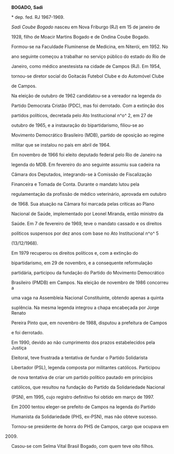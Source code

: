 **BOGADO,** **Sadi**



\* dep. fed. RJ 1967-1969.



*Sadi Coube Bogado* nasceu em Nova Friburgo (RJ) em 15 de janeiro de

1928, filho de Moacir Martins Bogado e de Ondina Coube Bogado.



Formou-se na Faculdade Fluminense de Medicina, em Niterói, em 1952. No

ano seguinte começou a trabalhar no serviço público do estado do Rio de

Janeiro, como médico anestesista na cidade de Campos (RJ). Em 1954,

tornou-se diretor social do Goitacás Futebol Clube e do Automóvel Clube

de Campos.



Na eleição de outubro de 1962 candidatou-se a vereador na legenda do

Partido Democrata Cristão (PDC), mas foi derrotado. Com a extinção dos

partidos políticos, decretada pelo Ato Institucional n^o^ 2, em 27 de

outubro de 1965, e a instauração do bipartidarismo, filiou-se ao

Movimento Democrático Brasileiro (MDB), partido de oposição ao regime

militar que se instalou no país em abril de 1964.



Em novembro de 1966 foi eleito deputado federal pelo Rio de Janeiro na

legenda do MDB. Em fevereiro do ano seguinte assumiu sua cadeira na

Câmara dos Deputados, integrando-se à Comissão de Fiscalização

Financeira e Tomada de Conta. Durante o mandato lutou pela

regulamentação da profissão de médico veterinário, aprovada em outubro

de 1968. Sua atuação na Câmara foi marcada pelas críticas ao Plano

Nacional de Saúde, implementado por Leonel Miranda, então ministro da

Saúde. Em 7 de fevereiro de 1969, teve o mandato cassado e os direitos

políticos suspensos por dez anos com base no Ato Institucional n^o^ 5

(13/12/1968).



Em 1979 recuperou os direitos políticos e, com a extinção do

bipartidarismo, em 29 de novembro, e a consequente reformulação

partidária, participou da fundação do Partido do Movimento Democrático

Brasileiro (PMDB) em Campos. Na eleição de novembro de 1986 concorreu a

uma vaga na Assembleia Nacional Constituinte, obtendo apenas a quinta

suplência. Na mesma legenda integrou a chapa encabeçada por Jorge Renato

Pereira Pinto que, em novembro de 1988, disputou a prefeitura de Campos

e foi derrotado.



Em 1990, devido ao não cumprimento dos prazos estabelecidos pela Justiça

Eleitoral, teve frustrada a tentativa de fundar o Partido Solidarista

Libertador (PSL), legenda composta por militantes católicos. Participou

de nova tentativa de criar um partido político pautado em princípios

católicos, que resultou na fundação do Partido da Solidariedade Nacional

(PSN), em 1995, cujo registro definitivo foi obtido em março de 1997.



Em 2000 tentou eleger-se prefeito de Campos na legenda do Partido

Humanista da Solidariedade (PHS, ex-PSN), mas não obteve sucesso.



Tornou-se presidente de honra do PHS de Campos, cargo que ocupava em

2009.



Casou-se com Selma Vital Brasil Bogado, com quem teve oito filhos.



